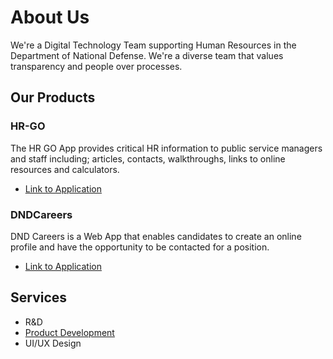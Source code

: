 # About Us

We're a Digital Technology Team supporting Human Resources in the Department of National Defense. We're a diverse team that values transparency and people over processes.

## Our Products

### HR-GO

The HR GO App provides critical HR information to public service managers and staff including; articles, contacts, walkthroughs, links to online resources and calculators.

* [Link to Application](https://www.canada.ca/en/mobile.html#HRGO)

### DNDCareers

DND Careers is a Web App that enables candidates to create an online profile and have the opportunity to be contacted for a position.

* [Link to Application](https://civilian-careers-defence.canada.ca/)

## Services

* R&D
* [Product Development](/en/product-development.md)
* UI/UX Design

